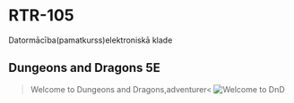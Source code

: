 # RTR-105
Datormācība(pamatkurss)elektroniskā klade 
## Dungeons and Dragons 5E
>Welcome to Dungeons and Dragons,adventurer<
![Welcome to DnD](https://comiczone.ru/wp-content/uploads/2019/10/c433543859742e9843f3269d7c5e89863bb2e13e.png)


